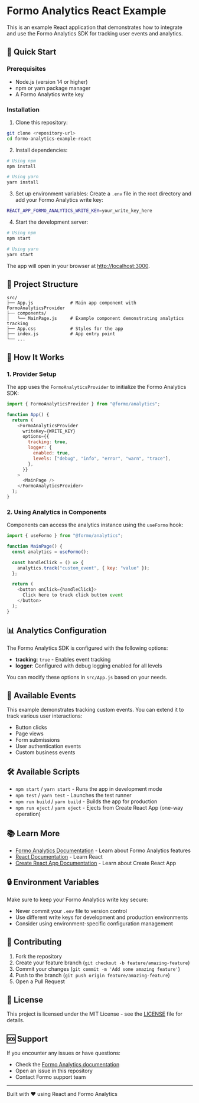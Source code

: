 # Formo Analytics React Example

This is an example React application that demonstrates how to integrate and use the Formo Analytics SDK for tracking user events and analytics.

## 🚀 Quick Start

### Prerequisites

- Node.js (version 14 or higher)
- npm or yarn package manager
- A Formo Analytics write key

### Installation

1. Clone this repository:
```bash
git clone <repository-url>
cd formo-analytics-example-react
```

2. Install dependencies:
```bash
# Using npm
npm install

# Using yarn
yarn install
```

3. Set up environment variables:
Create a `.env` file in the root directory and add your Formo Analytics write key:
```bash
REACT_APP_FORMO_ANALYTICS_WRITE_KEY=your_write_key_here
```

4. Start the development server:
```bash
# Using npm
npm start

# Using yarn
yarn start
```

The app will open in your browser at [http://localhost:3000](http://localhost:3000).

## 📁 Project Structure

```
src/
├── App.js              # Main app component with FormoAnalyticsProvider
├── components/
│   └── MainPage.js     # Example component demonstrating analytics tracking
├── App.css             # Styles for the app
├── index.js            # App entry point
└── ...
```

## 🔧 How It Works

### 1. Provider Setup

The app uses the `FormoAnalyticsProvider` to initialize the Formo Analytics SDK:

```javascript
import { FormoAnalyticsProvider } from "@formo/analytics";

function App() {
  return (
    <FormoAnalyticsProvider
      writeKey={WRITE_KEY}
      options={{
        tracking: true,
        logger: {
          enabled: true,
          levels: ["debug", "info", "error", "warn", "trace"],
        },
      }}
    >
      <MainPage />
    </FormoAnalyticsProvider>
  );
}
```

### 2. Using Analytics in Components

Components can access the analytics instance using the `useFormo` hook:

```javascript
import { useFormo } from "@formo/analytics";

function MainPage() {
  const analytics = useFormo();

  const handleClick = () => {
    analytics.track("custom_event", { key: "value" });
  };

  return (
    <button onClick={handleClick}>
      Click here to track click button event
    </button>
  );
}
```

## 📊 Analytics Configuration

The Formo Analytics SDK is configured with the following options:

- **tracking**: `true` - Enables event tracking
- **logger**: Configured with debug logging enabled for all levels

You can modify these options in `src/App.js` based on your needs.

## 🎯 Available Events

This example demonstrates tracking custom events. You can extend it to track various user interactions:

- Button clicks
- Page views
- Form submissions
- User authentication events
- Custom business events

## 🛠 Available Scripts

- `npm start` / `yarn start` - Runs the app in development mode
- `npm test` / `yarn test` - Launches the test runner
- `npm run build` / `yarn build` - Builds the app for production
- `npm run eject` / `yarn eject` - Ejects from Create React App (one-way operation)

## 📚 Learn More

- [Formo Analytics Documentation](https://docs.formo.ai) - Learn about Formo Analytics features
- [React Documentation](https://reactjs.org/) - Learn React
- [Create React App Documentation](https://facebook.github.io/create-react-app/docs/getting-started) - Learn about Create React App

## 🔒 Environment Variables

Make sure to keep your Formo Analytics write key secure:

- Never commit your `.env` file to version control
- Use different write keys for development and production environments
- Consider using environment-specific configuration management

## 🤝 Contributing

1. Fork the repository
2. Create your feature branch (`git checkout -b feature/amazing-feature`)
3. Commit your changes (`git commit -m 'Add some amazing feature'`)
4. Push to the branch (`git push origin feature/amazing-feature`)
5. Open a Pull Request

## 📝 License

This project is licensed under the MIT License - see the [LICENSE](LICENSE) file for details.

## 🆘 Support

If you encounter any issues or have questions:

- Check the [Formo Analytics documentation](https://docs.formo.ai)
- Open an issue in this repository
- Contact Formo support team

---

Built with ❤️ using React and Formo Analytics
